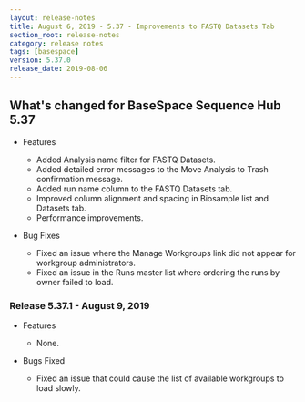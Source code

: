 ```yaml
---
layout: release-notes
title: August 6, 2019 - 5.37 - Improvements to FASTQ Datasets Tab
section_root: release-notes
category: release notes
tags: [basespace]
version: 5.37.0
release_date: 2019-08-06
---
```


## What's changed for BaseSpace Sequence Hub 5.37
- Features
  - Added Analysis name filter for FASTQ Datasets.
  - Added detailed error messages to the Move Analysis to Trash confirmation message.
  - Added run name column to the FASTQ Datasets tab.
  - Improved column alignment and spacing in Biosample list and Datasets tab.
  - Performance improvements.

- Bug Fixes
  - Fixed an issue where the Manage Workgroups link did not appear for workgroup administrators.
  - Fixed an issue in the Runs master list where ordering the runs by owner failed to load.

### Release 5.37.1 - August 9, 2019
- Features
  - None.

- Bugs Fixed
  - Fixed an issue that could cause the list of available workgroups to load slowly.

